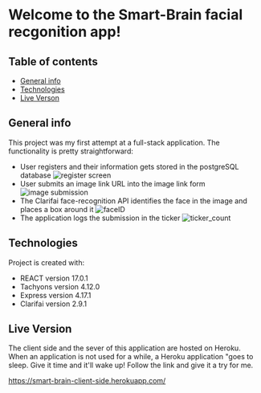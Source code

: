 # Welcome to the Smart-Brain facial recgonition app!

## Table of contents
* [General info](#general-info)
* [Technologies](#technologies)
* [Live Verson](#live-version)

## General info
This project was my first attempt at a full-stack application. The functionality is pretty straightforward:

* User registers and their information gets stored in the postgreSQL database ![register screen](https://user-images.githubusercontent.com/69326962/113332194-794aa300-92e6-11eb-9a94-2b71b09165df.png)
* User submits an image link URL into the image link form ![image submission](https://user-images.githubusercontent.com/69326962/113332260-8d8ea000-92e6-11eb-83bf-3ee2cd7c6b86.png)
* The Clarifai face-recognition API identifies the face in the image and places a box around it ![faceID](https://user-images.githubusercontent.com/69326962/113332315-a0a17000-92e6-11eb-9098-6a2dfbe3d11c.png)
* The application logs the submission in the ticker 
![ticker_count](https://user-images.githubusercontent.com/69326962/113332390-badb4e00-92e6-11eb-90c5-ea4d49bef442.png)
	
## Technologies
Project is created with:
* REACT version 17.0.1
* Tachyons version 4.12.0
* Express version 4.17.1
* Clarifai version 2.9.1

## Live Version

The client side and the sever of this application are hosted on Heroku. When an application is not used for a while, a Heroku application "goes to sleep.
Give it time and it'll wake up! Follow the link and give it a try for me.

https://smart-brain-client-side.herokuapp.com/



